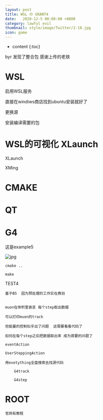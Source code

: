 ```yaml
---
layout: post
title: WSL の GRANT4
date:   2020-12-5 00:00:00 +0800
category: lawful evil
thumbnail: style/image/Twitter/2-18.jpg
icon: game
---
```


* content
{:toc}

byr 发现了整合包   感谢上传的老铁


# WSL


启用WSL服务

直接在windiws商店找到ubuntu安装就好了

更换源  

安装编译需要的包


# WSL的可视化 XLaunch

XLaunch

XMing



# CMAKE










# QT








# G4


这是example5

![jpg](/myPage/style/image/G4.png)



    cmake ..

    make



TEST4

    基于B5  因为预处理的工作实在费劲
    

    muon在体积里衰变 每个step取出数据

    可以打印muon的track 

    但能量的控制似乎出了问题  这需要看看代码了

    如何在每个step之后把数据取出来 成为首要的问题了

    eventAction 

    UserSteppingAction

    用evetything全盘搜索去找源代码

        G4track

        G4step



# ROOT


    官网有教程



